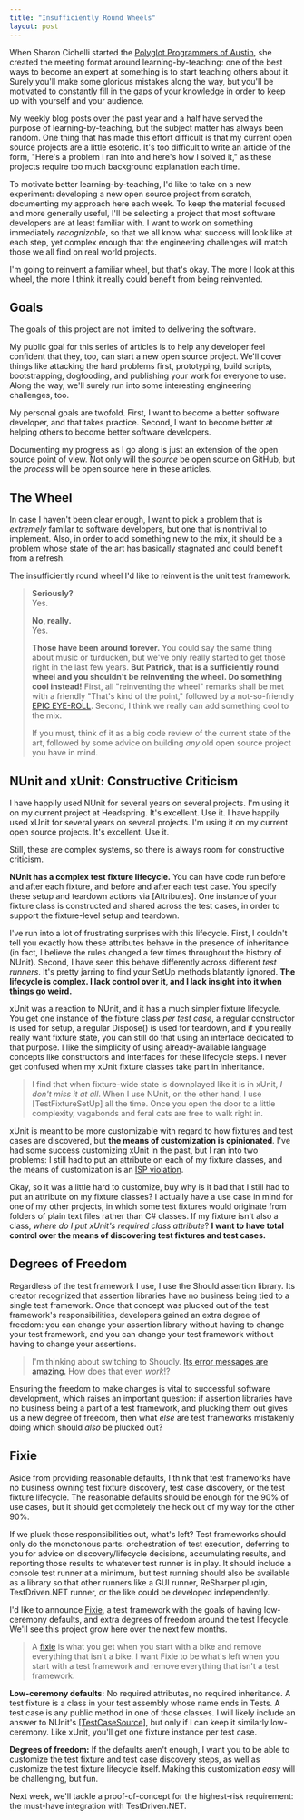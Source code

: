 ```yaml
---
title: "Insufficiently Round Wheels"
layout: post
---
```



When Sharon Cichelli started the <a href="http://austin.polyglotprogrammers.org">Polyglot Programmers of Austin</a>, she created the meeting format around learning-by-teaching: one of the best ways to become an expert at something is to start teaching others about it.  Surely you'll make some glorious mistakes along the way, but you'll be motivated to constantly fill in the gaps of your knowledge in order to keep up with yourself and your audience.

My weekly blog posts over the past year and a half have served the purpose of learning-by-teaching, but the subject matter has always been random.  One thing that has made this effort difficult is that my current open source projects are a little esoteric.  It's too difficult to write an article of the form, "Here's a problem I ran into and here's how I solved it," as these projects require too much background explanation each time.

To motivate better learning-by-teaching, I'd like to take on a new experiment: developing a new open source project from scratch, documenting my approach here each week.  To keep the material focused and more generally useful, I'll be selecting a project that most software developers are at least familiar with.  I want to work on something immediately *recognizable*, so that we all know what success will look like at each step, yet complex enough that the engineering challenges will match those we all find on real world projects.

I'm going to reinvent a familiar wheel, but that's okay.  The more I look at this wheel, the more I think it really could benefit from being reinvented.

## Goals

The goals of this project are not limited to delivering the software.

My public goal for this series of articles is to help any developer feel confident that they, too, can start a new open source project.  We'll cover things like attacking the hard problems first, prototyping, build scripts, bootstrapping, dogfooding, and publishing your work for everyone to use.  Along the way, we'll surely run into some interesting engineering challenges, too.

My personal goals are twofold.  First, I want to become a better software developer, and that takes practice.  Second, I want to become better at helping others to become better software developers.

Documenting my progress as I go along is just an extension of the open source point of view.  Not only will the *source* be open source on GitHub, but the *process* will be open source here in these articles.

## The Wheel

In case I haven't been clear enough, I want to pick a problem that is *extremely* familar to software developers, but one that is nontrivial to implement.  Also, in order to add something new to the mix, it should be a problem whose state of the art has basically stagnated and could benefit from a refresh.

The insufficiently round wheel I'd like to reinvent is the unit test framework.

> **Seriously?**\
> Yes.
>
> **No, really.**\
> Yes.
>
> **Those have been around forever.** You could say the same thing about music or turducken, but we've only really started to get those right in the last few years.
> **But Patrick, that is a sufficiently round wheel and you shouldn't be reinventing the wheel.  Do something cool instead!** First, all "reinventing the wheel" remarks shall be met with a friendly "That's kind of the point," followed by a not-so-friendly <a href="http://www.youtube.com/watch?v=fRiiiKA1xUI#t=13s">EPIC EYE-ROLL</a>.  Second, I think we really can add something cool to the mix.
>
> If you must, think of it as a big code review of the current state of the art, followed by some advice on building *any* old open source project you have in mind.


## NUnit and xUnit: Constructive Criticism

I have happily used NUnit for several years on several projects.  I'm using it on my current project at Headspring.  It's excellent.  Use it.  I have happily used xUnit for several years on several projects.  I'm using it on my current open source projects.  It's excellent.  Use it.

Still, these are complex systems, so there is always room for constructive criticism.

**NUnit has a complex test fixture lifecycle.**  You can have code run before and after each fixture, and before and after each test case.  You specify these setup and teardown actions via [Attributes].  One instance of your fixture class is constructed and shared across the test cases, in order to support the fixture-level setup and teardown.

I've run into a lot of frustrating surprises with this lifecycle.  First, I couldn't tell you exactly how these attributes behave in the presence of inheritance (in fact, I believe the rules changed a few times throughout the history of NUnit).  Second, I have seen this behave differently across different *test runners*.  It's pretty jarring to find your SetUp methods blatantly ignored.  **The lifecycle is complex.  I lack control over it, and I lack insight into it when things go weird.**

xUnit was a reaction to NUnit, and it has a much simpler fixture lifecycle.  You get one instance of the fixture class *per test case*, a regular constructor is used for setup, a regular Dispose() is used for teardown, and if you really really want fixture state, you can still do that using an interface dedicated to that purpose.  I like the simplicity of using already-available language concepts like constructors and interfaces for these lifecycle steps.  I never get confused when my xUnit fixture classes take part in inheritance.

> I find that when fixture-wide state is downplayed like it is in xUnit, *I don't miss it at all*.  When I use NUnit, on the other hand, I use [TestFixtureSetUp] all the time.  Once you open the door to a little complexity, vagabonds and feral cats are free to walk right in.

xUnit is meant to be more customizable with regard to how fixtures and test cases are discovered, but **the means of customization is opinionated**.  I've had some success customizing xUnit in the past, but I ran into two problems: I still had to put an attribute on each of my fixture classes, and the means of customization is an <a href="http://patrick.lioi.net/2012/09/13/low-ceremony-xunit/">ISP violation</a>.

Okay, so it was a little hard to customize, buy why is it bad that I still had to put an attribute on my fixture classes?  I actually have a use case in mind for one of my other projects, in which some test fixtures would originate from folders of plain text files rather than C# classes.  If my fixture isn't also a class, *where do I put xUnit's required class attribute*?  **I want to have total control over the means of discovering test fixtures and test cases.**

## Degrees of Freedom

Regardless of the test framework I use, I use the Should assertion library.  Its creator recognized that assertion libraries have no business being tied to a single test framework.  Once that concept was plucked out of the test framework's responsibilities, developers gained an extra degree of freedom: you can change your assertion library without having to change your test framework, and you can change your test framework without having to change your assertions.

> I'm thinking about switching to Shoudly.  <a href="http://shouldly.github.com/">Its error messages are amazing.</a>  How does that even *work*!?

Ensuring the freedom to make changes is vital to successful software development, which raises an important question: if assertion libraries have no business being a part of a test framework, and plucking them out gives us a new degree of freedom, then what *else* are test frameworks mistakenly doing which should *also* be plucked out?

## Fixie

Aside from providing reasonable defaults, I think that test frameworks have no business owning test fixture discovery, test case discovery, or the test fixture lifecycle.  The reasonable defaults should be enough for the 90% of use cases, but it should get completely the heck out of my way for the other 90%.

If we pluck those responsibilities out, what's left?  Test frameworks should only do the monotonous parts: orchestration of test execution, deferring to you for advice on discovery/lifecycle decisions, accumulating results, and reporting those results to whatever test runner is in play.  It should include a console test runner at a minimum, but test running should also be available as a library so that other runners like a GUI runner, ReSharper plugin, TestDriven.NET runner, or the like could be developed independently.

I'd like to announce <a href="https://github.com/fixie/fixie">Fixie</a>, a test framework with the goals of having low-ceremony defaults, and extra degrees of freedom around the test lifecycle.  We'll see this project grow here over the next few months.

> A <a href="http://en.wikipedia.org/wiki/Fixed-gear_bicycle">fixie</a> is what you get when you start with a bike and remove everything that isn't a bike.  I want Fixie to be what's left when you start with a test framework and remove everything that isn't a test framework.

**Low-ceremony defaults:** No required attributes, no required inheritance.  A test fixture is a class in your test assembly whose name ends in Tests.  A test case is any public method in one of those classes.  I will likely include an answer to NUnit's <a href="http://nunit.org/index.php?p=testCaseSource&r=2.6.2">[TestCaseSource]</a>, but only if I can keep it similarly low-ceremony.  Like xUnit, you'll get one fixture instance per test case.

**Degrees of freedom:**  If the defaults aren't enough, I want you to be able to customize the test fixture and test case discovery steps, as well as customize the test fixture lifecycle itself.  Making this customization *easy* will be challenging, but fun.

Next week, we'll tackle a proof-of-concept for the highest-risk requirement: the must-have integration with TestDriven.NET.
